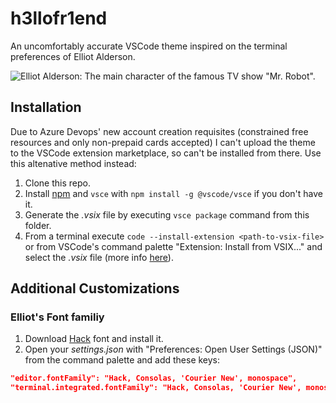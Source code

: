 # h3llofr1end

An uncomfortably accurate VSCode theme inspired on the terminal preferences of Elliot Alderson.

![Elliot Alderson: The main character of the famous TV show "Mr. Robot".](https://image.tmdb.org/t/p/original/zxAc40mfE4vorZsMC2S7eIQrW6A.jpg)

## Installation

Due to Azure Devops' new account creation requisites (constrained free resources and only non-prepaid cards accepted) I can't upload the theme to the VSCode extension marketplace, so can't be installed from there. Use this altenative method instead:
1. Clone this repo.
2. Install [npm](https://www.npmjs.com/) and `vsce` with `npm install -g @vscode/vsce` if you don't have it.
3. Generate the *.vsix* file by executing `vsce package` command from this folder.
4. From a terminal execute `code --install-extension <path-to-vsix-file>` or from VSCode's command palette "Extension: Install from VSIX..." and select the *.vsix* file (more info [here](https://code.visualstudio.com/docs/editor/extension-marketplace#_install-from-a-vsix)).

## Additional Customizations

### Elliot's Font familiy

1. Download [Hack](https://sourcefoundry.org/hack/) font and install it.
2. Open your *settings.json* with "Preferences: Open User Settings (JSON)" from the command palette and add these keys:
```json
"editor.fontFamily": "Hack, Consolas, 'Courier New', monospace",  
"terminal.integrated.fontFamily": "Hack, Consolas, 'Courier New', monospace",
```